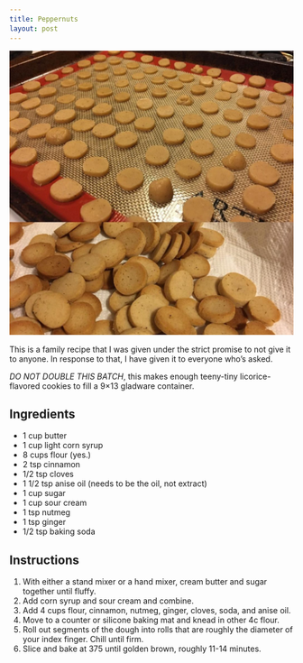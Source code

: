 ```yaml
---
title: Peppernuts
layout: post
---
```


<p align="center"><img src="/wp-content/uploads/2021/01/peppernuts-1024x1024.jpg"></p>

This is a family recipe that I was given under the strict promise to not give it to anyone. In response to that, I have given it to everyone who’s asked.

*DO NOT DOUBLE THIS BATCH*, this makes enough teeny-tiny licorice-flavored cookies to fill a 9×13 gladware container.

## Ingredients

- 1 cup butter
- 1 cup light corn syrup
- 8 cups flour (yes.)
- 2 tsp cinnamon
- 1/2 tsp cloves
- 1 1/2 tsp anise oil (needs to be the oil, not extract)
- 1 cup sugar
- 1 cup sour cream
- 1 tsp nutmeg
- 1 tsp ginger
- 1/2 tsp baking soda

## Instructions

1. With either a stand mixer or a hand mixer, cream butter and sugar together until fluffy.
2. Add corn syrup and sour cream and combine.
3. Add 4 cups flour, cinnamon, nutmeg, ginger, cloves, soda, and anise oil.
4. Move to a counter or silicone baking mat and knead in other 4c flour.
5. Roll out segments of the dough into rolls that are roughly the diameter of your index finger. Chill until firm.
6. Slice and bake at 375 until golden brown, roughly 11-14 minutes.